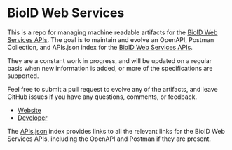 # BioID Web ServicesThis is a repo for managing machine readable artifacts for the [BioID Web Services APIs](http://www.bioid.com/products/bws/apis.html). The goal is to maintain and evolve an OpenAPI, Postman Collection, and APIs.json index for the [BioID Web Services APIs](http://www.bioid.com/products/bws/apis.html).They are a constant work in progress, and will be updated on a regular basis when new information is added, or more of the specifications are supported.Feel free to submit a pull request to evolve any of the artifacts, and leave GitHub issues if you have any questions, comments, or feedback.- [Website](http://www.bioid.com/products/bws/apis.html)- [Developer](http://www.bioid.com/products/bws/apis.html)The [APIs.json](https://github.com/api-evangelist/bioid-web-services/blob/master/apis.json) index provides links to all the relevant links for the BioID Web Services APIs, including the OpenAPI and Postman if they are present.
